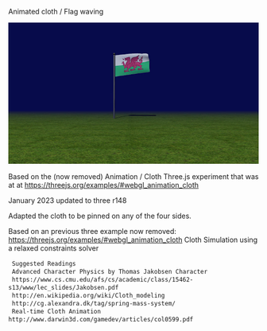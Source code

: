 
Animated cloth / Flag waving

![enter image description here](https://github.com/kellycode/flag-waving/raw/main/public_img.jpg)

Based on the (now removed) Animation / Cloth Three.js experiment that was at at https://threejs.org/examples/#webgl_animation_cloth

January 2023 updated to three r148

Adapted the cloth to be pinned on any of the four sides.

Based on an previous three example now removed:
     https://threejs.org/examples/#webgl_animation_cloth
     Cloth Simulation using a relaxed constraints solver


     Suggested Readings
     Advanced Character Physics by Thomas Jakobsen Character
     https://www.cs.cmu.edu/afs/cs/academic/class/15462-s13/www/lec_slides/Jakobsen.pdf
     http://en.wikipedia.org/wiki/Cloth_modeling
     http://cg.alexandra.dk/tag/spring-mass-system/
     Real-time Cloth Animation http://www.darwin3d.com/gamedev/articles/col0599.pdf

